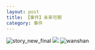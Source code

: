 ```yaml
---
layout: post
title: 【事件】未来可期
category: 事件
---
```

![story_new_final](http://rh8cub8wq.hd-bkt.clouddn.com/img/story_new_final_0322.png)
![](http://rfbyavrvr.hd-bkt.clouddn.com/img/hot-220717-1.jpg)
![wanshan](http://rh8cub8wq.hd-bkt.clouddn.com/img/wanshan.png)





  




